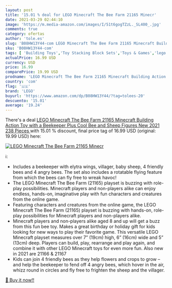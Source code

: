 ```yaml
---
layout: post
title: '15.01 % deal for LEGO Minecraft The Bee Farm 21165 Minecr'
date: 2021-03-29 02:44:10
image: 'https://m.media-amazon.com/images/I/51t6gogTZzL._SL400_.jpg'
comments: true
category: ofertas
author: 'tole.es'
slug: 'B08HW13Y44-com LEGO Minecraft The Bee Farm 21165 Minecraft Building...'
sku: 'B08HW13Y44-com'
tags: [ 'Building Toys','Toy Stacking Block Sets','Toys & Games','lego', ]
actualPrice: 16.99 USD
currency: USD
price: 16.99
comparePrice: 19.99 USD
prodname: 'LEGO Minecraft The Bee Farm 21165 Minecraft Building Action Toy with a Beekeeper  Plus Cool Bee and Sheep Figures  New 2021  238 Pieces '
country: 'com'
flag: '🇺🇸'
brand: 'LEGO'
buyurl: 'https://www.amazon.com/dp/B08HW13Y44/?tag=tolees-20'
descuento: '15.01'
average: '19.24'
---
```


There's a deal [LEGO Minecraft The Bee Farm 21165 Minecraft Building Action Toy with a Beekeeper  Plus Cool Bee and Sheep Figures  New 2021  238 Pieces ](https://www.amazon.com/dp/B08HW13Y44/?tag=tolees-20)  with  15.01 % discount, final price tag of  16.99 USD (original: 19.99 USD) here:

[![LEGO Minecraft The Bee Farm 21165 Minecr](https://m.media-amazon.com/images/I/51t6gogTZzL._SL400_.jpg)](https://www.amazon.com/dp/B08HW13Y44/?tag=tolees-20)

ℹ️:

- Includes a beekeeper with elytra wings, villager, baby sheep, 4 friendly bees and 4 angry bees. The set also includes a rotatable flying feature from which the bees can fly free to wreak havoc!
- The LEGO Minecraft The Bee Farm (21165) playset is buzzing with role-play possibilities. Minecraft players and non-players alike can enjoy endless, hands-on, imaginative play with fun characters and creatures from the online game.
- Featuring characters and creatures from the online game, the LEGO Minecraft The Bee Farm (21165) playset is buzzing with hands-on, role-play possibilities for Minecraft players and non-players alike.
- Minecraft players and non-players alike aged 8 and up will get a buzz from this fun bee toy. Makes a great birthday or holiday gift for kids looking for new ways to play their favorite game. This versatile LEGO Minecraft playset measures over 7” (19cm) high, 6” (16cm) wide and 5” (13cm) deep. Players can build, play, rearrange and play again, and combine it with other LEGO Minecraft toys for even more fun. Also new in 2021 are 21166 & 21167
- Kids can join 4 friendly bees as they help flowers and crops to grow – and help the beekeeper to fend off 4 angry bees, which hover in the air, whizz round in circles and fly free to frighten the sheep and the villager.

[🛒 Buy it now!!](https://www.amazon.com/dp/B08HW13Y44/?tag=tolees-20)
